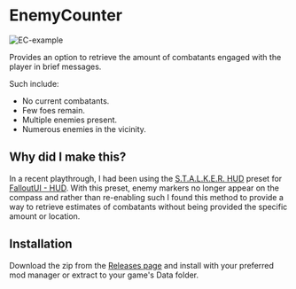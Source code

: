 # EnemyCounter

![EC-example](https://github.com/fpbellow/EnemyCounter/assets/47138704/201d8273-489b-4a08-ad77-bad1cc6e3c51)

Provides an option to retrieve the amount of combatants engaged with the player in brief messages.

Such include:
- No current combatants.
- Few foes remain.
- Multiple enemies present.
- Numerous enemies in the vicinity.


## Why did I make this?

In a recent playthrough, I had been using the [S.T.A.L.K.E.R. HUD](https://www.nexusmods.com/fallout4/mods/55456) preset for [FalloutUI - HUD](https://www.nexusmods.com/fallout4/mods/51813). 
With this preset, enemy markers no longer appear on the compass and rather than re-enabling such I found this method to provide a way to retrieve estimates of combatants without being provided the specific amount or location.


## Installation

Download the zip from the [Releases page](https://github.com/fpbellow/EnemyCounter/releases) and install with your preferred mod manager or extract to your game's Data folder.
